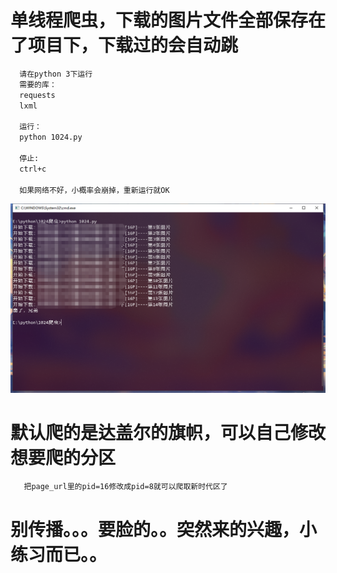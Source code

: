 # 单线程爬虫，下载的图片文件全部保存在了项目下，下载过的会自动跳
 ```bash
   请在python 3下运行
   需要的库：
   requests
   lxml
   
   运行：
   python 1024.py
   
   停止:
   ctrl+c
   
   如果网络不好，小概率会崩掉，重新运行就OK
```

![Image text](https://raw.githubusercontent.com/6yi/1024-web-crawler/master/demo.png)

# 默认爬的是达盖尔的旗帜，可以自己修改想要爬的分区

```bash
   把page_url里的pid=16修改成pid=8就可以爬取新时代区了
```
   
# 别传播。。。要脸的。。突然来的兴趣，小练习而已。。   
